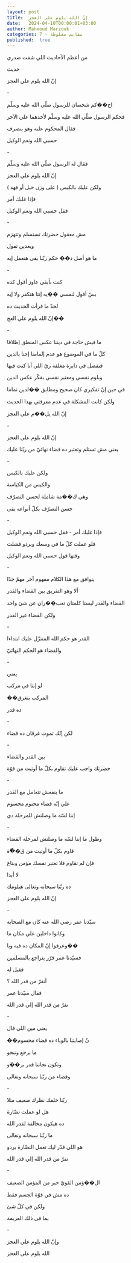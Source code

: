 ```yaml
---
layout: post
title:  إنّ الله يلوم على العجز
date:   2024-04-10T00:00:01+03:00
author: Mahmoud Marzouk
categories: 7 - مفايم مغلوطة
published:  true
---
```

من أعظم الأحاديث اللي شفت صدري

حديث

إنّ الله يلوم علي العجز

\-

اح��كم شخصان للرسول صلّى الله عليه وسلّم

فحكم الرسول صلّي الله عليه وسلّم لأحدهما علي الآخر

فقال المحكوم عليه وهو ينصرف

حسبي الله ونعم الوكيل

\-

فقال له الرسول صلّى الله عليه وسلّم

إنّ الله يلوم علي العجز

ولكن عليك بالكيس ( على وزن حبل أو فهد )

فإذا غلبك أمر

فقل حسبي الله ونعم الوكيل

\-

مش معقول حضرتك تستسلم وتتهزم

وبعدين تقول

ما هو أصل د�� حكم ربّنا بقى هنعمل إيه

\-

كنت بأبقى عاوز أقول كده

بسّ أقول لنفسي ��يه إنتا هتكفر ولا إيه

لحدّ ما قرأت الحديث ده

إنّ الله يلوم علي العج��

\-

ما فيش حاجة في ديننا عكس المنطق إطلاقا

كلّ ما في الموضوع هو عدم إلمامنا إحنا بالدين

فنفضل في دايرة مغلقة زيّ اللي أنا كنت فيها

وبلوم نفسي ومعتبر نفسي بفكّر عكس الدين

في حين إنّ تفكيري كان صحيح ومطابق ��لدين تماما

ولكن كانت المشكلة في عدم معرفتي بهذا الحديث

إنّ الله يل��م على العجز

\-

إنّ الله يلوم علي العجز

يعني مش تستلم وتعتبر ده قضاء نهائيّ من ربّنا عليك

\-

ولكن عليك بالكيس

والكيس من الكياسة

وهي ك��مة شاملة لحسن التصرّف

حسن التصرّف بكلّ أنواعه بقى

\-

فإذا غلبك أمر - فقل حسبي الله ونعم الوكيل

فلو عملت كلّ ما في وسعك وبردو فشلت

وقتها قول حسبي الله ونعم الوكيل

\-

يتوافق مع هذا الكلام مفهوم آخر مهمّ جدّا

ألا وهو التفريق بين القضاء والقدر

القضاء والقدر ليستا كلمتان تعب��ران عن شئ واحد

ولكن القضاء غير القدر

\-

القدر هو حكم الله المتنزّل عليك ابتداءا

والقضاء هو الحكم النهائيّ

\-

يعني

لو إنتا في مركب

��المركب بتغرق

ده قدر

\-

لكن إنّك تموت غرقان ده قضاء

\-

بين القدر والقضاء

حضرتك واجب عليك تقاوم بكلّ ما أوتيت من قوّة

\-

ما ينفعش تتعامل مع القدر

علي إنّه قضاء محتوم محسوم

إنتا لسّه ما وصلتش للمرحلة دي

\-

وطول ما إنتا لسّه ما وصلتش لمرحلة القضاء

قاوم بكلّ ما أوتيت من ق��ّة

فإن لم تقاوم فلا تعتبر نفسك مؤمن وبتاع

لا أبدا

ده ربّنا سبحانه وتعالى هيلومك

إنّ الله يلوم علي العجز

\-

سيّدنا عمر رضي الله عنه كان مع الصحابة

وكانوا داخلين علي مكان ما

وعرفوا إنّ المكان ده فيه وبا��

فسيّدنا عمر قرّر يتراجع بالمسلمين

فقيل له

أنفرّ من قدر الله ؟

فقال سيّدنا عمر

نفرّ من قدر الله إلي قدر الله

\-

يعني مين اللي قال

��نّ إصابتنا بالوباء ده قضاء محسوم

ما نرجع وننجو

وتكون نجاتنا قدر بر��و

وقضاء من ربّنا سبحانه وتعالى

\-

ربّنا خلقك نظرك ضعيف مثلا

هل لو عملت نضّارة

ده هيكون مخالفة لقدر الله

ما ربّنا سبحانه وتعالى

هو اللي قدّر ليك تعمل النضّارة بردو

نفرّ من قدر الله إلي قدر الله

\-

ال��ؤمن القويّ خير من المؤمن الضعيف

ده مش في قوّة الجسم فقط

ولكن في كلّ شئ

بما في ذلك العزيمة

\-

وإنّ الله يلوم علي العجز

الله يلوم علي العجز
